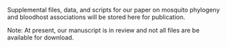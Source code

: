 Supplemental files, data, and scripts for our paper on mosquito phylogeny and bloodhost associations will be stored here for publication.

Note: At present, our manuscript is in review and not all files are be available for download.
